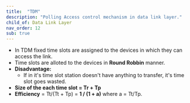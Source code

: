 ```yaml
---
title:  "TDM"
description: "Polling Access control mechanism in data link layer."
child_of: Data Link Layer
nav_order: 12
sub: true
---
```


- In TDM fixed time slots are assigned to the devices in which they can access the link.
- Time slots are alloted to the devices in **Round Robbin** manner.
- **Disadvantage:**
    - If in it's time slot station doesn't have anything to transfer, it's time slot goes wasted. 
- **Size of the each time slot = Tr + Tp**
- **Efficiency** = Tt/(Tt + Tp) = **1 / (1 + a)** where a = Tt/Tp.
